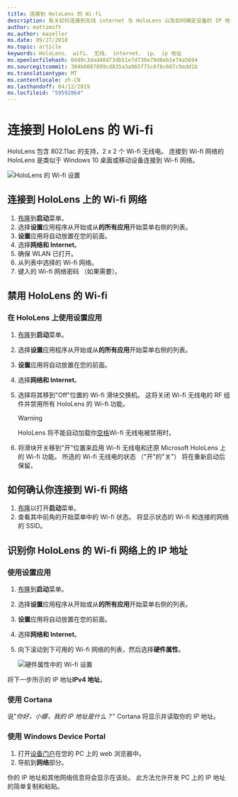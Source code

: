 ```yaml
---
title: 连接到 HoloLens 的 Wi-fi
description: 有关如何连接到无线 internet 与 HoloLens 以及如何确定设备的 IP 地址的说明。
author: mattzmsft
ms.author: mazeller
ms.date: 09/27/2018
ms.topic: article
keywords: HoloLens、 wifi、 无线、 internet、 ip、 ip 地址
ms.openlocfilehash: 0440c3dad48d73db51e7d730e79d6eb1e74a5694
ms.sourcegitcommit: 384b0087899cd835a3a965f75c6f6c607c9edd1b
ms.translationtype: MT
ms.contentlocale: zh-CN
ms.lasthandoff: 04/12/2019
ms.locfileid: "59592864"
---
```

# <a name="connecting-to-wi-fi-on-hololens"></a>连接到 HoloLens 的 Wi-fi

HoloLens 包含 802.11ac 的支持，2 x 2 个 Wi-fi 无线电。 连接到 Wi-fi 网络的 HoloLens 是类似于 Windows 10 桌面或移动设备连接到 Wi-fi 网络。

![HoloLens 的 Wi-fi 设置](images/wifi-hololens-600px.jpg)

## <a name="connecting-to-a-wi-fi-network-on-hololens"></a>连接到 HoloLens 上的 Wi-fi 网络

1. [布隆](gestures.md#bloom)到**启动**菜单。
2. 选择**设置**应用程序从开始或从**的所有应用**开始菜单右侧的列表。
3. **设置**应用将自动放置在您的前面。
4. 选择**网络和 Internet**。
5. 确保 WLAN 已打开。
6. 从列表中选择的 Wi-fi 网络。
7. 键入的 Wi-fi 网络密码 （如果需要）。

## <a name="disabling-wi-fi-on-hololens"></a>禁用 HoloLens 的 Wi-fi

### <a name="using-the-settings-app-on-hololens"></a>在 HoloLens 上使用设置应用

1. [布隆](gestures.md#bloom)到**启动**菜单。
2. 选择**设置**应用程序从开始或从**的所有应用**开始菜单右侧的列表。
3. **设置**应用将自动放置在您的前面。
4. 选择**网络和 Internet**。
5. 选择将其移到"Off"位置的 Wi-fi 滑块交换机。 这将关闭 Wi-fi 无线电的 RF 组件并禁用所有 HoloLens 的 Wi-fi 功能。 

    >[!WARNING]
    >HoloLens 将不能自动加载你[空格](environment-considerations-for-hololens.md#spaces)Wi-fi 无线电被禁用时。
    
6. 将滑块开关移到"开"位置来启用 Wi-fi 无线电和还原 Microsoft HoloLens 上的 Wi-fi 功能。 所选的 Wi-fi 无线电的状态 （"开"的"关"） 将在重新启动后保留。

## <a name="how-to-confirm-you-are-connected-to-a-wi-fi-network"></a>如何确认你连接到 Wi-fi 网络

1. [布隆](gestures.md#bloom)以打开**启动**菜单。
2. 查看其中前角的开始菜单中的 Wi-fi 状态。 将显示状态的 Wi-fi 和连接的网络的 SSID。

## <a name="identifying-the-ip-address-of-your-hololens-on-the-wi-fi-network"></a>识别你 HoloLens 的 Wi-fi 网络上的 IP 地址

### <a name="using-the-settings-app"></a>使用设置应用

1. [布隆](gestures.md#bloom)到**启动**菜单。
2. 选择**设置**应用程序从开始或从**的所有应用**开始菜单右侧的列表。
3. **设置**应用将自动放置在您的前面。
4. 选择**网络和 Internet**。
5. 向下滚动到下可用的 Wi-fi 网络的列表，然后选择**硬件属性**。

    ![硬件属性中的 Wi-fi 设置](images/wifi-hololens-hwdetails.jpg)

将下一步所示的 IP 地址**IPv4 地址**。

### <a name="using-cortana"></a>使用 Cortana

说"*你好，小娜，我的 IP 地址是什么？*" Cortana 将显示并读取你的 IP 地址。

### <a name="using-windows-device-portal"></a>使用 Windows Device Portal

1. 打开[设备门户](using-the-windows-device-portal.md#networking)在您的 PC 上的 web 浏览器中。
2. 导航到**网络**部分。

你的 IP 地址和其他网络信息将会显示在该处。 此方法允许开发 PC 上的 IP 地址的简单复制和粘贴。
